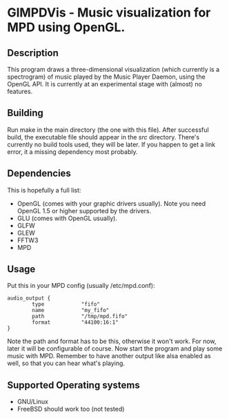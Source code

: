 # GlMPDVis - Music visualization for MPD using OpenGL.
## Description
This program draws a three-dimensional visualization (which currently is a spectrogram) of music played by the Music Player Daemon, using the OpenGL API.
It is currently at an experimental stage with (almost) no features.
## Building
Run make in the main directory (the one with this file). 
After successful build, the executable file should appear in the *src* directory.
There's currently no build tools used, they will be later.
If you happen to get a link error, it a missing dependency most probably.
## Dependencies
This is hopefully a full list:
* OpenGL (comes with your graphic drivers usually). Note you need OpenGL 1.5 or higher supported by the drivers.
* GLU (comes with OpenGL usually).
* GLFW
* GLEW
* FFTW3
* MPD
## Usage
Put this in your MPD config (usually /etc/mpd.conf):

    audio_output {
            type            "fifo"
            name            "my_fifo"
            path            "/tmp/mpd.fifo"
            format          "44100:16:1"
    }

Note the path and format has to be this, otherwise it won't work. For now, later it will be configurable of course.
Now start the program and play some music with MPD.
Remember to have another output like alsa enabled as well, so that you can hear what's playing.
## Supported Operating systems
* GNU/Linux
* FreeBSD should work too (not tested)
